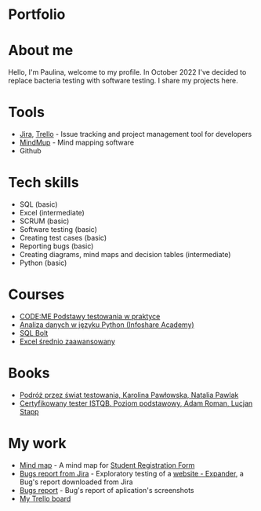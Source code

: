 # Portfolio
# About me
Hello, I'm Paulina, welcome to my profile. 
In October 2022 I've decided to replace bacteria testing with software testing. I share my projects here.

# Tools
  - [Jira](https://www.atlassian.com/software/jira0), [Trello](https://trello.com/) - Issue tracking and project management tool for developers
  - [MindMup](https://www.mindmup.com/) - Mind mapping software
  - Github
# Tech skills
  - SQL (basic)
  - Excel (intermediate)
  - SCRUM (basic)
  - Software testing (basic)
  - Creating test cases (basic)
  - Reporting bugs (basic)
  - Creating diagrams, mind maps and decision tables (intermediate)
  - Python (basic)
# Courses
  - [CODE:ME Podstawy testowania w praktyce](https://codeme.pl/testowanie-zdalnie/)
  - [Analiza danych w języku Python (Infoshare Academy)](https://infoshareacademy.com/)
  - [SQL Bolt](https://sqlbolt.com/lesson/select_queries_introduction)
  - [Excel średnio zaawansowany](https://expose.pl/szkolenia/kurs-microsoft-excel-sredniozaawansowany/)
# Books
  - [Podróż przez świat testowania, Karolina Pawłowska, Natalia Pawlak](https://www.funwithbugs.com/store/)
  - [Certyfikowany tester ISTQB. Poziom podstawowy, Adam Roman, Lucjan Stapp](https://lubimyczytac.pl/ksiazka/4943677/certyfikowany-tester-istqb-poziom-podstawowy)
 # My work
 - [Mind map](https://drive.google.com/file/d/1N682KgzyqZFY9rNiXinJQ6kmcBnKzHpS/view?usp=share_link) - A mind map for [Student Registration Form](https://demoqa.com/automation-practice-form)
 - [Bugs report from Jira](https://drive.google.com/file/d/1MMHXz2F2TVkX5-vA5sbFSKUcXfa0xWX7/view?usp=share_link) - Exploratory testing of a [website - Expander](https://www.expander.pl/), a Bug's report downloaded from Jira 
 - [Bugs report](https://drive.google.com/file/d/1LDbqxUY9XQsb7IwyTQ03eLgZ5b901foj/view?usp=share_link) - Bug's report of aplication's screenshots 
 - [My Trello board](https://trello.com/b/ALhW7Kgc) 
